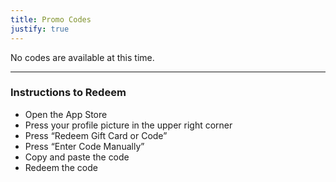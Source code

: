 ```yaml
---
title: Promo Codes
justify: true
---
```


<!-- ### Codes

- WWPWPHFK6NA4
- MKAPFYX3RAEM
- WLMNYTRA6YHL
- 9944RPWATT4W
- KP3TAFE4LPNH
- PPEJKREEYKWN
- 9JJPKJJ6ELWT
- A6WM67977W3R
- XR3Y4JLNE7HP
- 7TAL36LR739P

Promo Codes expire on 
**Sun Mar 17 13:38:18 PDT 2024**
and are redeemable only on the App Store for United States. Requires an Apple ID, subject to prior acceptance of license and usage terms. To create an Apple ID, you must be age 13 (or equivalent minimum age in your Home Country, as set forth in the registration process) and in United States. Compatible software and hardware, and internet access (fees may apply) required. Not for resale. Full terms apply; see [www.apple.com/legal/itunes/ww/](https://www.apple.com/legal/itunes/ww/). For more information, see [https://support.apple.com/apps](https://support.apple.com/apps). This app is provided to you by Apple Inc. -->

No codes are available at this time.

---

### Instructions to Redeem

- Open the App Store
- Press your profile picture in the upper right corner
- Press “Redeem Gift Card or Code”
- Press “Enter Code Manually”
- Copy and paste the code
- Redeem the code